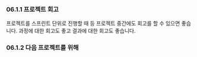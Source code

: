 ###  06.1.1 프로젝트 회고

프로젝트를 스프린트 단위로 진행할 때 등 프로젝트 중간에도 회고를 할 수 있으면 좋습니다. 과정에 대한 회고도 좋고 결과에 대한 회고도 좋습니다. 


### 06.1.2 다음 프로젝트를 위해

